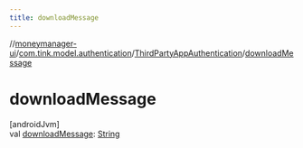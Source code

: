 ```yaml
---
title: downloadMessage
---
```

//[moneymanager-ui](../../../index.html)/[com.tink.model.authentication](../index.html)/[ThirdPartyAppAuthentication](index.html)/[downloadMessage](download-message.html)



# downloadMessage



[androidJvm]\
val [downloadMessage](download-message.html): [String](https://kotlinlang.org/api/latest/jvm/stdlib/kotlin/-string/index.html)




